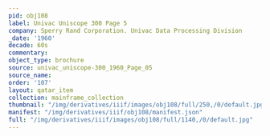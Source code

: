 ```yaml
---
pid: obj108
label: Univac Uniscope 300 Page 5
company: Sperry Rand Corporation. Univac Data Processing Division
_date: '1960'
decade: 60s
commentary:
object_type: brochure
source: univac_uniscope-300_1960_Page_05
source_name:
order: '107'
layout: qatar_item
collection: mainframe_collection
thumbnail: "/img/derivatives/iiif/images/obj108/full/250,/0/default.jpg"
manifest: "/img/derivatives/iiif/obj108/manifest.json"
full: "/img/derivatives/iiif/images/obj108/full/1140,/0/default.jpg"
---
```

